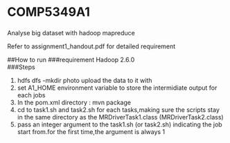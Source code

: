 # COMP5349A1

###
Analyse big dataset with hadoop mapreduce

Refer to assignment1_handout.pdf for detailed requirement
 
##How to run
###requirement
Hadoop 2.6.0  
###Steps 
1. hdfs dfs -mkdir photo
   upload the data to it with 
2. set A1_HOME environment variable to store the intermidiate output for each jobs
3. In the pom.xml directory : 
   mvn package
4. cd to task1.sh and task2.sh for each tasks,making sure the scripts stay in the same directory as the MRDriverTask1.class (MRDriverTask2.class)
5. pass an integer argument to the task1.sh (or task2.sh) indicating the job start from.for the first time,the argument is always 1


